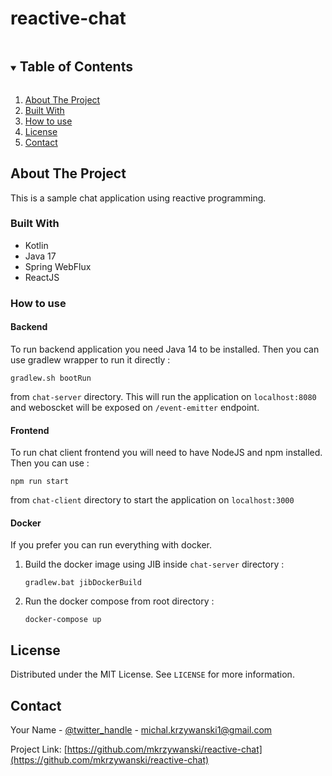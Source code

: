 # reactive-chat

<details open="open">
  <summary><h2 style="display: inline-block">Table of Contents</h2></summary>
  <ol>
    <li>
      <a href="#about-the-project">About The Project</a>
        <li><a href="#built-with">Built With</a></li>
    </li>
    <li><a href="#how-to-use">How to use</a></li>
    <li><a href="#license">License</a></li>
    <li><a href="#contact">Contact</a></li>
  </ol>
</details>

## About The Project

This is a sample chat application using reactive programming.

### Built With

* Kotlin
* Java 17
* Spring WebFlux
* ReactJS

### How to use
#### Backend

To run backend application you need Java 14 to be installed. Then you can use gradlew wrapper to run it directly :
```
gradlew.sh bootRun
```
from `chat-server` directory. This will run the application on `localhost:8080` and weboscket will be exposed on `/event-emitter` endpoint.
#### Frontend

To run chat client frontend you will need to have NodeJS and npm installed. Then you can use :
```
npm run start
```
from `chat-client` directory to start the application on `localhost:3000`

#### Docker

If you prefer you can run everything with docker.
1. Build the docker image using JIB inside `chat-server` directory :
    ```
    gradlew.bat jibDockerBuild
    ```
2. Run the docker compose from root directory :
   ```
   docker-compose up
   ```

## License

Distributed under the MIT License. See `LICENSE` for more information.

## Contact

Your Name - [@twitter_handle](https://twitter.com/m_krzyw) - michal.krzywanski1@gmail.com

Project Link: [https://github.com/mkrzywanski/reactive-chat](https://github.com/mkrzywanski/reactive-chat)


<!-- MARKDOWN LINKS & IMAGES -->
<!-- https://www.markdownguide.org/basic-syntax/#reference-style-links -->
[contributors-shield]: https://img.shields.io/github/contributors/github_username/repo.svg?style=for-the-badge
[contributors-url]: https://github.com/github_username/repo/graphs/contributors
[forks-shield]: https://img.shields.io/github/forks/github_username/repo.svg?style=for-the-badge
[forks-url]: https://github.com/github_username/repo/network/members
[stars-shield]: https://img.shields.io/github/stars/github_username/repo.svg?style=for-the-badge
[stars-url]: https://github.com/github_username/repo/stargazers
[issues-shield]: https://img.shields.io/github/issues/github_username/repo.svg?style=for-the-badge
[issues-url]: https://github.com/github_username/repo/issues
[license-shield]: https://img.shields.io/github/license/github_username/repo.svg?style=for-the-badge
[license-url]: https://github.com/github_username/repo/blob/master/LICENSE.txt
[linkedin-shield]: https://img.shields.io/badge/-LinkedIn-black.svg?style=for-the-badge&logo=linkedin&colorB=555
[linkedin-url]: https://linkedin.com/in/github_username
